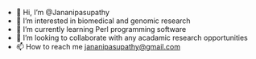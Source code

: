 - 👋 Hi, I’m @Jananipasupathy
- 👀 I’m interested in biomedical and genomic research 
- 🌱 I’m currently learning Perl programming software
- 💞️ I’m looking to collaborate with any acadamic research opportunities
- 📫 How to reach me jananipasupathy@gmail.com

<!---
Jananipasupathy/Jananipasupathy is a ✨ special ✨ repository because its `README.md` (this file) appears on your GitHub profile.
You can click the Preview link to take a look at your changes.
--->
